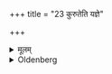 +++
title = "23 कुरुतेति यज्ञे"

+++

<details><summary>मूलम्</summary>

कुरुतेति यज्ञे २३
</details>

<details><summary>Oldenberg</summary>

'Make it (ready),' if it is a sacrifice.
</details>

